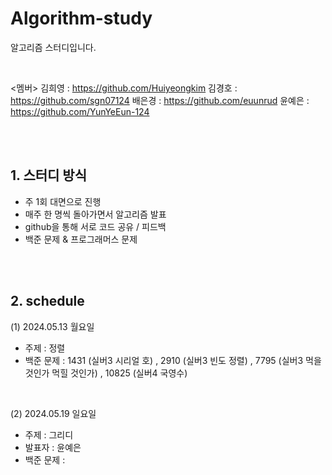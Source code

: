 # Algorithm-study
알고리즘 스터디입니다.

<br>


<멤버>
김희영 : https://github.com/Huiyeongkim
김경호 : https://github.com/sgn07124
배은경 : https://github.com/euunrud
윤예은 : https://github.com/YunYeEun-124

<br>
<br>


## 1. 스터디 방식
- 주 1회 대면으로 진행
- 매주 한 명씩 돌아가면서 알고리즘 발표
- github을 통해 서로 코드 공유 / 피드백
- 백준 문제 & 프로그래머스 문제

<br>
<br>




## 2. schedule
(1) 2024.05.13 월요일
- 주제 : 정렬
- 백준 문제 : 1431 (실버3 시리얼 호) , 2910 (실버3 빈도 정렬) , 7795 (실버3 먹을 것인가 먹힐 것인가) , 10825 (실버4 국영수)


<br>

(2) 2024.05.19 일요일
- 주제 : 그리디
- 발표자 : 윤예은
- 백준 문제 : 






